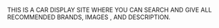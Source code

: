 THIS IS A CAR DISPLAY SITE WHERE YOU CAN SEARCH AND GIVE ALL RECOMMENDED BRANDS, IMAGES , AND DESCRIPTION.
